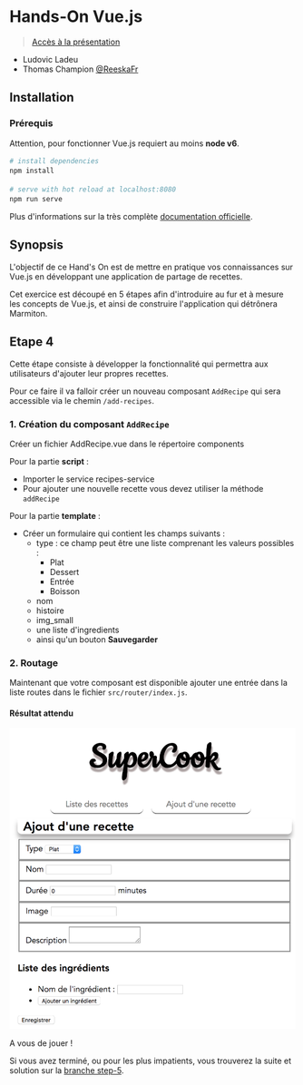 # Hands-On Vue.js

> [Accès à la présentation](https://raw.githubusercontent.com/xebia-france/devoxx2018-vuejs/master/presentation-vuejs.pdf)

- Ludovic Ladeu
- Thomas Champion [@ReeskaFr](https://twitter.com/ReeskaFr)

## Installation

### Prérequis

Attention, pour fonctionner Vue.js requiert au moins **node v6**.

``` bash
# install dependencies
npm install

# serve with hot reload at localhost:8080
npm run serve
```

Plus d'informations sur la très complète [documentation officielle](https://vuejs.org/v2/guide/).

## Synopsis

L'objectif de ce Hand's On est de mettre en pratique vos connaissances sur Vue.js en développant une application de partage de recettes.

Cet exercice est découpé en 5 étapes afin d'introduire au fur et à mesure les concepts de Vue.js, et ainsi de construire l'application qui détrônera Marmiton.

## Etape 4

Cette étape consiste à développer la fonctionnalité qui permettra aux utilisateurs d'ajouter leur propres recettes.

Pour ce faire il va falloir créer un nouveau composant `AddRecipe` qui sera accessible via le chemin `/add-recipes`.

### 1. Création du composant `AddRecipe`

Créer un fichier AddRecipe.vue dans le répertoire components

Pour la partie **script** :

* Importer le service recipes-service
* Pour ajouter une nouvelle recette vous devez utiliser la méthode `addRecipe`

Pour la partie **template** :

* Créer un formulaire qui contient les champs suivants :
  * type : ce champ peut être une liste comprenant les valeurs possibles :
    * Plat
    * Dessert
    * Entrée
    * Boisson
  * nom
  * histoire
  * img_small
  * une liste d'ingredients
  * ainsi qu'un bouton **Sauvegarder**

### 2. Routage

Maintenant que votre composant est disponible ajouter une entrée dans la liste routes dans le fichier `src/router/index.js`.

#### Résultat attendu

![](assets/addrecipe.png)

A vous de jouer !

Si vous avez terminé, ou pour les plus impatients, vous trouverez la suite et solution sur la [branche step-5](https://github.com/xebia-france/devoxx2018-vuejs/tree/step-5).

